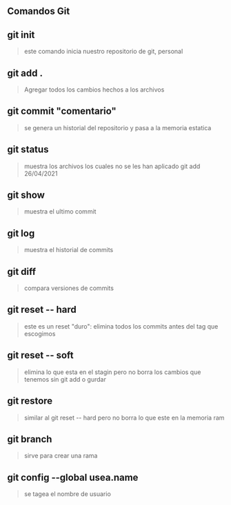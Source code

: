 ## Comandos Git

## git init
>este comando inicia nuestro repositorio de git, personal
## git add .
>Agregar todos los cambios hechos a los archivos
## git commit "comentario"
>se genera un historial del repositorio y pasa a la memoria estatica
## git status
>muestra los archivos los cuales no se les han aplicado git add
26/04/2021
## git show
>muestra el ultimo commit 
## git log
>muestra el historial de commits 
## git diff <tag> <tag>
>compara versiones de commits
## git reset -- hard <tag>
>este es un reset "duro": elimina todos los commits antes del tag que escogimos
## git reset -- soft
>elimina lo que esta en el stagin pero no borra los cambios que tenemos sin git add o gurdar 
## git restore <archivo>
> similar al git reset -- hard pero no borra lo que este en la memoria ram 
## git branch <nombre de la rama>
>sirve para crear una rama
## git config --global usea.name <name>
>se tagea el nombre de usuario